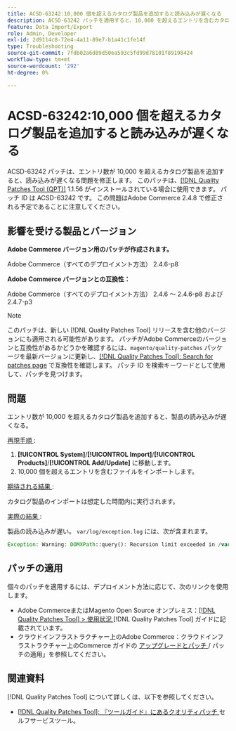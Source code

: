 ```yaml
---
title: ACSD-63242:10,000 個を超えるカタログ製品を追加すると読み込みが遅くなる
description: ACSD-63242 パッチを適用すると、10,000 を超えるエントリを含むカタログ商品が追加された場合に、読み込みが遅くなるAdobe Commerceの問題を修正できます。
feature: Data Import/Export
role: Admin, Developer
exl-id: 2d9114c8-72e4-4a11-89e7-b1a41c1fe14f
type: Troubleshooting
source-git-commit: 7fdb02a6d89d50ea593c5fd99d78101f89198424
workflow-type: tm+mt
source-wordcount: '292'
ht-degree: 0%

---
```


# ACSD-63242:10,000 個を超えるカタログ製品を追加すると読み込みが遅くなる

ACSD-63242 パッチは、エントリ数が 10,000 を超えるカタログ製品を追加すると、読み込みが遅くなる問題を修正します。 このパッチは、[[!DNL Quality Patches Tool (QPT)]](/help/tools/quality-patches-tool/quality-patches-tool-to-self-serve-quality-patches.md) 1.1.56 がインストールされている場合に使用できます。 パッチ ID は ACSD-63242 です。 この問題はAdobe Commerce 2.4.8 で修正される予定であることに注意してください。

## 影響を受ける製品とバージョン

**Adobe Commerce バージョン用のパッチが作成されます。**

Adobe Commerce（すべてのデプロイメント方法） 2.4.6-p8

**Adobe Commerce バージョンとの互換性：**

Adobe Commerce（すべてのデプロイメント方法） 2.4.6 ～ 2.4.6-p8 および 2.4.7-p3

>[!NOTE]
>
>このパッチは、新しい [!DNL Quality Patches Tool] リリースを含む他のバージョンにも適用される可能性があります。 パッチがAdobe Commerceのバージョンと互換性があるかどうかを確認するには、`magento/quality-patches` パッケージを最新バージョンに更新し、[[!DNL Quality Patches Tool]: Search for patches page](https://experienceleague.adobe.com/tools/commerce-quality-patches/index.html) で互換性を確認します。 パッチ ID を検索キーワードとして使用して、パッチを見つけます。

## 問題

エントリ数が 10,000 を超えるカタログ製品を追加すると、製品の読み込みが遅くなる。

<u> 再現手順 </u>:

1. **[!UICONTROL System]**/**[!UICONTROL Import]**/**[!UICONTROL Products]**/**[!UICONTROL Add/Update]** に移動します。
1. 10,000 個を超えるエントリを含むファイルをインポートします。

<u> 期待される結果 </u>:

カタログ製品のインポートは想定した時間内に実行されます。

<u> 実際の結果 </u>:

製品の読み込みが遅い。 `var/log/exception.log` には、次が含まれます。

```PHP
Exception: Warning: DOMXPath::query(): Recursion limit exceeded in /var/www/html/lib/internal/Magento/Framework/Validator/HTML/ConfigurableWYSIWYGValidator.php on line 114 in /var/www/html/lib/internal/Magento/Framework/App/ErrorHandler.php:62
```

## パッチの適用

個々のパッチを適用するには、デプロイメント方法に応じて、次のリンクを使用します。

* Adobe CommerceまたはMagento Open Source オンプレミス：[[!DNL Quality Patches Tool] > 使用状況 ](/help/tools/quality-patches-tool/usage.md) [!DNL Quality Patches Tool] ガイドに記載されています。
* クラウドインフラストラクチャー上のAdobe Commerce：クラウドインフラストラクチャー上のCommerce ガイドの [ アップグレードとパッチ ](https://experienceleague.adobe.com/docs/commerce-cloud-service/user-guide/develop/upgrade/apply-patches.html)/ パッチの適用」を参照してください。


## 関連資料

[!DNL Quality Patches Tool] について詳しくは、以下を参照してください。

* [[!DNL Quality Patches Tool]: 『ツールガイド』にあるクオリティパッチ ](/help/tools/quality-patches-tool/quality-patches-tool-to-self-serve-quality-patches.md) セルフサービスツール。
